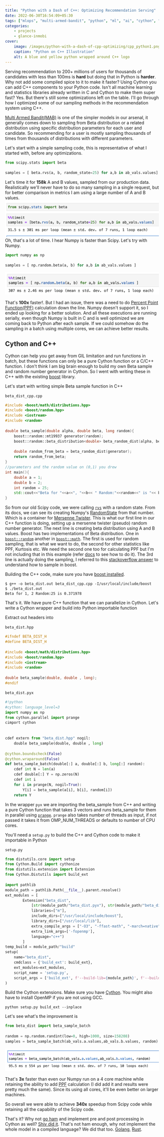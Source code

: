 ```yaml
---
title: "Python with a Dash of C++: Optimizing Recommendation Serving"
date: 2022-06-30T16:54:09+05:30
tags: ["mlops", "multi-armed-bandit", "python", "ml", "ai", "cython", "c++"]
categories:
    - projects
    - glance-inmobi
cover:
    image: /images/python-with-a-dash-of-cpp-optimizing/cpp_python1.png
    caption: "Python on C++ Illustration"
    alt: A blue and yellow python wrapped around C++ logo
---
```

Serving recommendation to 200+ millions of users for thousands of candidates with less than 100ms is **hard** but doing that in Python is **harder**. Why not add some compiled spice to it to make it faster? Using Cython you can add C++ components to your Python code. Isn't all machine learning and statistics libraries already written in C and Cython to make them super fast? Yes. But there's still some optimizations left on the table. I'll go through how I optimized some of our sampling methods in the recommendation system using C++. 


[Multi Armed Bandit(MAB)](https://en.wikipedia.org/wiki/Multi-armed_bandit) is one of the simpler models in our arsenal, it generally comes down to sampling from Beta distribution or a related distribution using specific distribution parameters for each user and candidate. So recommending for a user is mostly sampling thousands of times from thousands of distributions with different parameters.

Let's start with a simple sampling code, this is representative of what I started with, before any optimizations.
```python
from scipy.stats import beta

samples = [ beta.rvs(a, b, random_state=25) for a,b in ab_vals.values]
```
Let's time it for **158k** A and B values, sampled from our production data. Realistically we'll never have to do so many sampling in a single request, but for better comparison in metrics I am using a large number of A and B values.
![screenshot of scipy time-it with 31.5 s ± 301 ms per loop (mean ± std. dev. of 7 runs, 1 loop each)](/images/python-with-a-dash-of-cpp-optimizing/timeit-scipy.png)
Oh, that's a lot of time. I hear Numpy is faster than Scipy. Let's try with Numpy. 

```python
import numpy as np

samples = [ np.random.beta(a, b) for a,b in ab_vals.values ]
```
![screenshot of numpy time-it with 290 ms ± 1.28 ms per loop (mean ± std. dev. of 7 runs, 1 loop each)](/images/python-with-a-dash-of-cpp-optimizing/timeit-numpy.png)

That's **100x** faster!. But I had an issue, there was a need to do [Percent Point Function(PPF)](https://docs.scipy.org/doc/scipy/reference/generated/scipy.stats.rv_continuous.ppf.html) calculation down the line. Numpy doesn't support it, so I ended up looking for a better solution. And all these executions are running serially, even though Numpy is built in C and is well optimized we are coming back to Python after each sample. If we could somehow do the sampling in a batch using multiple cores, we can achieve better results.

## Cython and C++
Cython can help you get away from GIL limitation and run functions in batch, but these functions can only be a pure Cython function or a C/C++ function. I don't think I am big brain enough to build my own Beta sample and random number generator in Cython. So I went with writing these in C++ with the existing [boost](https://www.boost.org/) library.

Let's start with writing simple Beta sample function in C++

`beta_dist_cpp.cpp`
```c++
#include <boost/math/distributions.hpp> 
#include <boost/random.hpp>
#include <iostream>
#include <random>

double beta_sample(double alpha, double beta, long random){
    boost::random::mt19937 generator(random);
    boost::random::beta_distribution<double> beta_random_dist(alpha, beta);

    double random_from_beta = beta_random_dist(generator);
    return random_from_beta;
}
//parameters and the random value on (0,1) you drew  
int main(){
    double a = 1;
    double b = 2;
    int random = 25;
    std::cout<<"Beta for "<<a<<", "<<b<< " Random:"<<random<<" is "<< beta_sample(a,b,random);
}
```

So from our old Scipy code, we were calling [`rvs`](https://docs.scipy.org/doc/scipy/reference/generated/scipy.stats.rv_continuous.rvs.html#scipy.stats.rv_continuous.rvs) with a random state. From its docs, we can see its creating Numpy's [RandomState](https://numpy.org/devdocs/reference/random/legacy.html#numpy.random.RandomState) from that number. Which is a container for [Mersenne Twister](https://en.wikipedia.org/wiki/Mersenne_Twister). This is what our first line in our C++ function is doing, setting up a mersenne twister (pseudo) random number generator. The next line is creating beta distribution using A and B values. Boost has two implementations of Beta distribution. One in [`boost::random`](https://www.boost.org/doc/libs/1_79_0/doc/html/boost/random/beta_distribution.html) another in [`boost::math`](https://www.boost.org/doc/libs/1_79_0/libs/math/doc/html/math_toolkit/dist_ref/dists/beta_dist.html). The first is used for random sampling, that is what we want to do, the second for other statistics like PPF, Kurtosis etc. We need the second one too for calculating PPF but I'm not including that in this example (refer [docs](https://www.boost.org/doc/libs/1_43_0/libs/math/doc/sf_and_dist/html/math_toolkit/dist/dist_ref/nmp.html#math_toolkit.dist.dist_ref.nmp.quantile) to see how to do it). The 3rd line is actually doing the sampling, I referred to this [stackoverflow answer](https://stackoverflow.com/a/52543195/4755194) to understand how to sample in boost.


Building the C++ code, make sure you have [boost installed](https://www.boost.org/doc/libs/1_79_0/more/getting_started/index.html).
```shell
$ g++ -o beta_dist.out beta_dist_cpp.cpp -I/usr/local/include/boost
$ ./beta_dist.out 
Beta for 1, 2 Random:25 is 0.371978
```
That's it. We have pure C++ function that we can parallelize in Cython. Let's write a Cython wrapper and build into Python importable function

Extract out headers into 

`beta_dist.hpp`
```c++
#ifndef BETA_DIST_H
#define BETA_DIST_H

#include <boost/math/distributions.hpp> 
#include <boost/random.hpp>
#include <iostream>
#include <random>

double beta_sample(double, double , long);
#endif

```
`beta_dist.pyx`
```python
#!python
#cython: language_level=3
import numpy as np
from cython.parallel import prange
cimport cython


cdef extern from "beta_dist.hpp" nogil:
    double beta_sample(double, double , long)

@cython.boundscheck(False)
@cython.wraparound(False)
def beta_sample_batch(double[:] a, double[:] b, long[:] random):
    cdef int N = len(a)
    cdef double[:] Y = np.zeros(N)
    cdef int i
    for i in prange(N, nogil=True):
        Y[i] = beta_sample(a[i], b[i], random[i])
    return Y
```

In the wrapper `pyx` we are importing the beta_sample from C++ and writing a pure Cython function that takes 3 vectors and runs beta_sample for them in parallel using [`prange`](https://cython.readthedocs.io/en/latest/src/userguide/parallelism.html). `prange` also takes number of threads as input, if not passed it takes it from OMP_NUM_THREADS or defaults to number of CPU cores.

You'll need a `setup.py` to build the C++ and Cython code to make it importable in Python

`setup.py`
```python
from distutils.core import setup
from Cython.Build import cythonize
from distutils.extension import Extension
from Cython.Distutils import build_ext

import pathlib
module_path = pathlib.Path(__file__).parent.resolve()
ext_modules = [
        Extension("beta_dist",
            [str(module_path/"beta_dist.pyx"), str(module_path/"beta_dist_cpp.cpp")],
            libraries=["m"],
            include_dirs=["/usr/local/include/boost"],
            library_dirs=["/usr/local/lib"],
            extra_compile_args = ["-O3", "-ffast-math", "-march=native", "-fopenmp" ],
            extra_link_args=['-fopenmp'],
            language="c++")
        ]
temp_build = module_path/"build"
setup(
    name="beta_dist",
    cmdclass = {'build_ext': build_ext}, 
    ext_modules=ext_modules,
    script_name = 'setup.py',
    script_args = ['build_ext', f'--build-lib={module_path}', f'--build-temp={temp_build}'],
)
```
Build the Cython extensions. Make sure you have [Cython](https://pypi.org/project/Cython/). You might also have to install OpenMP if you are not using GCC.
```shell
python setup.py build_ext --inplace 
```

Let's see what's the improvement is

```python
from beta_dist import beta_sample_batch

random = np.random.randint(low=0, high=1000, size=158208)
samples = beta_sample_batch(ab_vals.a.values,ab_vals.b.values, random)
```
![screenshot of c++ time-it with 95.5 ms ± 554 µs per loop (mean ± std. dev. of 7 runs, 10 loops each)](/images/python-with-a-dash-of-cpp-optimizing/timeit_cpp.png)

That's **3x** faster than even our Numpy run on a 4 core machine while retaining the ability to add [PPF](https://www.boost.org/doc/libs/1_43_0/libs/math/doc/sf_and_dist/html/math_toolkit/dist/dist_ref/nmp.html#math.dist.quantile) calculation (I did add it and results were pretty much the same). Since its using all cores, it'll be even better on larger machines.

So overall we were able to achieve **340x** speedup from Scipy code while retaining all the capability of the Scipy code.

That's it? Why not [go ham](https://en.wiktionary.org/wiki/go_ham) and implement pre and post processing in Cython as well? [Shiv did it](http://shvbsle.in/computers-are-fast-but-you-dont-know-it-p1/). That's not ham enough, why not implement the whole model in a compiled language? We did that too. [Golang](/posts/golang-for-machine-learning-serving), [Rust](http://shvbsle.in/serving-ml-at-the-speed-of-rust/).
